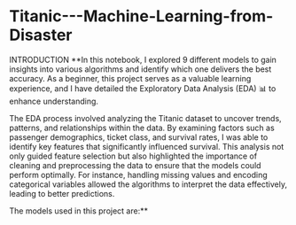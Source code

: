 # Titanic---Machine-Learning-from-Disaster
INTRODUCTION
**In this notebook, I explored 9 different models to gain insights into various algorithms and identify which one delivers the best accuracy. As a beginner, this project serves as a valuable learning experience, and I have detailed the Exploratory Data Analysis (EDA) 📊 to enhance understanding.

The EDA process involved analyzing the Titanic dataset to uncover trends, patterns, and relationships within the data. By examining factors such as passenger demographics, ticket class, and survival rates, I was able to identify key features that significantly influenced survival. This analysis not only guided feature selection but also highlighted the importance of cleaning and preprocessing the data to ensure that the models could perform optimally. For instance, handling missing values and encoding categorical variables allowed the algorithms to interpret the data effectively, leading to better predictions.

The models used in this project are:**

